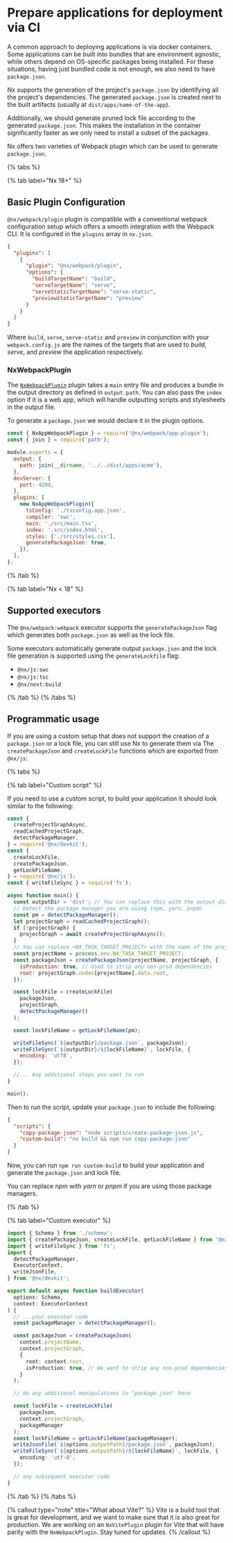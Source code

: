 # Prepare applications for deployment via CI

A common approach to deploying applications is via docker containers. Some applications can be built into bundles that are environment agnostic, while others depend on OS-specific packages being installed. For these situations, having just bundled code is not enough, we also need to have `package.json`.

Nx supports the generation of the project's `package.json` by identifying all the project's dependencies. The generated `package.json` is created next to the built artifacts (usually at `dist/apps/name-of-the-app`).

Additionally, we should generate pruned lock file according to the generated `package.json`. This makes the installation in the container significantly faster as we only need to install a subset of the packages.

Nx offers two varieties of Webpack plugin which can be used to generate `package.json`.

{% tabs %}

{% tab label="Nx 18+" %}

## Basic Plugin Configuration

`@nx/webpack/plugin` plugin is compatible with a conventional webpack configuration setup which offers a smooth integration with the Webpack CLI.
It is configured in the `plugins` array in `nx.json`.

```json {% fileName="nx.json" %}
{
  "plugins": [
    {
      "plugin": "@nx/webpack/plugin",
      "options": {
        "buildTargetName": "build",
        "serveTargetName": "serve",
        "serveStaticTargetName": "serve-static",
        "previewStaticTargetName": "preview"
      }
    }
  ]
}
```

Where `build`, `serve`, `serve-static` and `preview` in conjunction with your `webpack.config.js` are the names of the targets that are used to _build_, _serve_, and _preview_ the application respectively.

### NxWebpackPlugin

The [`NxWebpackPlugin`](/recipes/webpack/webpack-plugins#nxwebpackplugin) plugin takes a `main` entry file and produces a bundle in the output directory as defined in `output.path`. You can also pass the `index` option if it is a web app, which will handle outputting scripts and stylesheets in the output file.

To generate a `package.json` we would declare it in the plugin options.

```js {% fileName="apps/acme/app/webpack.config.js" %}
const { NxAppWebpackPlugin } = require('@nx/webpack/app-plugin');
const { join } = require('path');

module.exports = {
  output: {
    path: join(__dirname, '../../dist/apps/acme'),
  },
  devServer: {
    port: 4200,
  },
  plugins: [
    new NxAppWebpackPlugin({
      tsConfig: './tsconfig.app.json',
      compiler: 'swc',
      main: './src/main.tsx',
      index: '.src/index.html',
      styles: ['./src/styles.css'],
      generatePackageJson: true,
    }),
  ],
};
```

{% /tab %}

{% tab label="Nx < 18" %}

## Supported executors

The `@nx/webpack:webpack` executor supports the `generatePackageJson` flag which generates both `package.json` as well as the lock file.

Some executors automatically generate output `package.json` and the lock file generation is supported using the `generateLockfile` flag:

- `@nx/js:swc`
- `@nx/js:tsc`
- `@nx/next:build`

{% /tab %}
{% /tabs %}

## Programmatic usage

If you are using a custom setup that does not support the creation of a `package.json` or a lock file, you can still use Nx to generate them via The `createPackageJson` and `createLockFile` functions which are exported from `@nx/js`:

{% tabs %}

{% tab label="Custom script" %}

If you need to use a custom script, to build your application it should look similar to the following:

```javascript {% fileName="scripts/create-package-json.js" %}
const {
  createProjectGraphAsync,
  readCachedProjectGraph,
  detectPackageManager,
} = require('@nx/devkit');
const {
  createLockFile,
  createPackageJson,
  getLockFileName,
} = require('@nx/js');
const { writeFileSync } = require('fs');

async function main() {
  const outputDir = 'dist'; // You can replace this with the output directory you want to use
  // Detect the package manager you are using (npm, yarn, pnpm)
  const pm = detectPackageManager();
  let projectGraph = readCachedProjectGraph();
  if (!projectGraph) {
    projectGraph = await createProjectGraphAsync();
  }
  // You can replace <NX_TASK_TARGET_PROJECT> with the name of the project if you want.
  const projectName = process.env.NX_TASK_TARGET_PROJECT;
  const packageJson = createPackageJson(projectName, projectGraph, {
    isProduction: true, // Used to strip any non-prod dependencies
    root: projectGraph.nodes[projectName].data.root,
  });

  const lockFile = createLockFile(
    packageJson,
    projectGraph,
    detectPackageManager()
  );

  const lockFileName = getLockFileName(pm);

  writeFileSync(`${outputDir}/package.json`, packageJson);
  writeFileSync(`${outputDir}/${lockFileName}`, lockFile, {
    encoding: 'utf8',
  });

  //... Any additional steps you want to run
}

main();
```

Then to run the script, update your `package.json` to include the following:

```json {% fileName="package.json" %}
{
  "scripts": {
    "copy-package-json": "node scripts/create-package-json.js",
    "custom-build": "nx build && npm run copy-package-json"
  }
}
```

Now, you can run `npm run custom-build` to build your application and generate the `package.json` and lock file.

You can replace _npm_ with _yarn_ or _pnpm_ if you are using those package managers.

{% /tab %}

{% tab label="Custom executor" %}

```typescript
import { Schema } from './schema';
import { createPackageJson, createLockFile, getLockFileName } from '@nx/js';
import { writeFileSync } from 'fs';
import {
  detectPackageManager,
  ExecutorContext,
  writeJsonFile,
} from '@nx/devkit';

export default async function buildExecutor(
  options: Schema,
  context: ExecutorContext
) {
  // ...your executor code
  const packageManager = detectPackageManager();

  const packageJson = createPackageJson(
    context.projectName,
    context.projectGraph,
    {
      root: context.root,
      isProduction: true, // We want to strip any non-prod dependencies
    }
  );

  // do any additional manipulations to "package.json" here

  const lockFile = createLockFile(
    packageJson,
    context.projectGraph,
    packageManager
  );
  const lockFileName = getLockFileName(packageManager);
  writeJsonFile(`${options.outputPath}/package.json`, packageJson);
  writeFileSync(`${options.outputPath}/${lockFileName}`, lockFile, {
    encoding: 'utf-8',
  });

  // any subsequent executor code
}
```

{% /tab %}
{% /tabs %}

{% callout type="note" title="What about Vite?" %}
Vite is a build tool that is great for development, and we want to make sure that it is also great for production. We are working on an `NxVitePlugin` plugin for Vite that will have parity with the `NxWebpackPlugin`. Stay tuned for updates.
{% /callout %}
